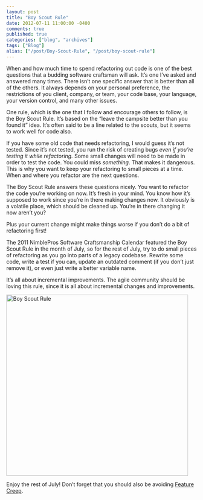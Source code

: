 ```yaml
---
layout: post
title: "Boy Scout Rule"
date: 2012-07-11 11:00:00 -0400
comments: true
published: true
categories: ["blog", "archives"]
tags: ["Blog"]
alias: ["/post/Boy-Scout-Rule", "/post/boy-scout-rule"]
---
```

<!-- more -->

<p>When and how much time to spend refactoring out code is one of the best questions that a budding software craftsman will ask. It&rsquo;s one I&rsquo;ve asked and answered many times. There isn&rsquo;t one specific answer that is better than all of the others. It always depends on your personal preference, the restrictions of you client, company, or team, your code base, your language, your version control, and many other issues.</p>
<p>One rule, which is the one that I follow and encourage others to follow, is the Boy Scout Rule. It&rsquo;s based on the &ldquo;leave the campsite better than you found it&rdquo; idea. It&rsquo;s often said to be a line related to the scouts, but it seems to work well for code also.</p>
<p>If you have some old code that needs refactoring, I would guess it&rsquo;s not tested. Since it&rsquo;s not tested, you run the risk of creating bugs <em>even if you&rsquo;re testing it while refactoring.</em> Some small changes will need to be made in order to test the code. You could miss <em>something</em>. That makes it dangerous. This is why you want to keep your refactoring to small pieces at a time. When and where you refactor are the next questions.</p>
<p>The Boy Scout Rule answers these questions nicely. You want to refactor the code you&rsquo;re working on now. It&rsquo;s fresh in your mind. You know how it&rsquo;s supposed to work since you&rsquo;re in there making changes now. It obviously is a volatile place, which should be cleaned up. You&rsquo;re in there changing it now aren&rsquo;t you?</p>
<p>Plus your current change might make things worse if you don&rsquo;t do a bit of refactoring first!</p>
<p>The 2011 NimblePros Software Craftsmanship Calendar featured the Boy Scout Rule in the month of July, so for the rest of July, try to do small pieces of refactoring as you go into parts of a legacy codebase. Rewrite some code, write a test if you can, update an outdated comment (if you don&rsquo;t just remove it), or even just write a better variable name.</p>
<p>It&rsquo;s all about incremental improvements. The agile community should be loving this rule, since it is all about incremental changes and improvements.</p>
<p><img style="background-image: none; border-bottom: 0px; border-left: 0px; padding-left: 0px; padding-right: 0px; display: inline; border-top: 0px; border-right: 0px; padding-top: 0px" title="Boy Scout Rule" src="http://brendan.enrick.com/image.axd?picture=BoyScoutRule.png" border="0" alt="Boy Scout Rule" width="481" height="480" /></p>
<p>Enjoy the rest of July! Don&rsquo;t forget that you should also be avoiding <a href="http://brendan.enrick.com/post/Feature-Creep.aspx">Feature Creep</a>.</p>
